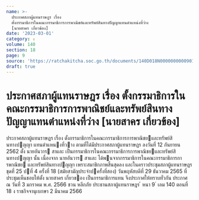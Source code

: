 ```yaml
---
name: >-
  ประกาศสภาผู้แทนราษฎร เรื่อง
  ตั้งกรรมาธิการในคณะกรรมาธิการการพาณิชย์และทรัพย์สินทางปัญญาแทนตำแหน่งที่ว่าง
  [นายสาคร เกี่ยวข้อง]
date: '2023-03-01'
category: ง
volume: 140
section: 18
page: 9
source: 'https://ratchakitcha.soc.go.th/documents/140D018N0000000000901.pdf'
draft: true
---
```


# ประกาศสภาผู้แทนราษฎร เรื่อง ตั้งกรรมาธิการในคณะกรรมาธิการการพาณิชย์และทรัพย์สินทางปัญญาแทนตำแหน่งที่ว่าง [นายสาคร เกี่ยวข้อง]

ประกาศสภาผู้แทนราษฎร เรื่อง ตั้งกรรมาธิการในคณะกรรมาธิการการพาณิชยและทรัพย์สินทางปญญา แทนตําแหนงที่วาง ตามที่ได้มีประกาศสภาผู้แทนราษฎร ลงวันที่ 12 กันยายน 2562 ตั้ง นายอันวาร สาและ เป็นกรรมาธิการในคณะกรรมาธิการการพาณิชยและทรัพย์สินทางปญญา นั้น เนื่องจาก นายอันวาร สาและ ได้พนจากกรรมาธิการในคณะกรรมาธิการการพาณิชย และทรัพย์สินทางปญญา เพราะสมาชิกภาพสิ้นสุดลง และในคราวประชุมสภาผู้แทนราษฎร ชุดที่ 25 ปที่ 4 ครั้งที่ 18 (สมัยสามัญประจําปครั้งที่สอง) วันพฤหัสบดีที่ 29 ธันวาคม 2565 ที่ประชุมเห็นชอบให้ตั้ง นายสาคร เกี่ยวของ เป็นกรรมาธิการแทน จึงประกาศให้ทราบทั่วกัน ประกาศ ณ วันที่ 3 มกราคม พ.ศ. 2566 ชวน หลีกภัย ประธานสภาผู้แทนราษฎร ้ หนา 9 ่ เลม 140 ตอนที่ 18 ง ราชกิจจานุเบกษา 2 มีนาคม 2566
